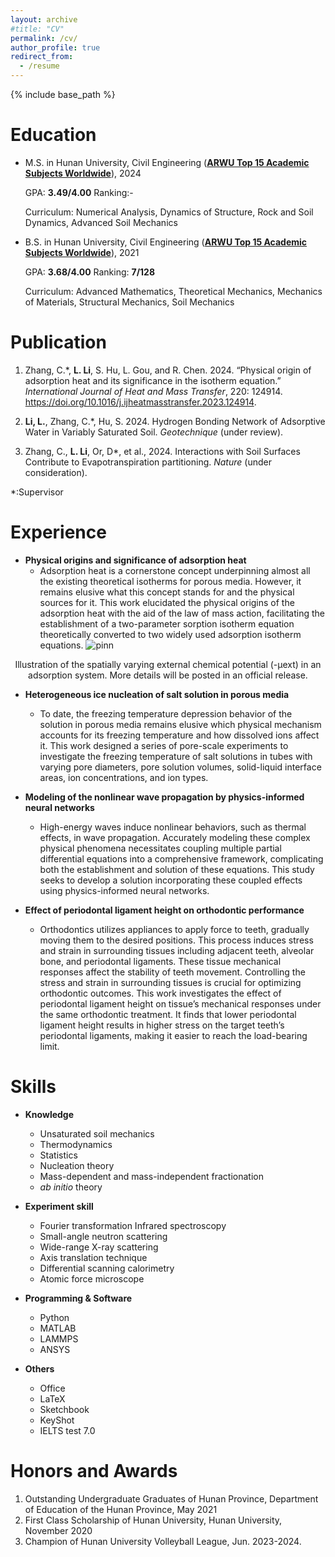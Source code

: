 ```yaml
---
layout: archive
#title: "CV"
permalink: /cv/
author_profile: true
redirect_from:
  - /resume
---
```


{% include base_path %}

Education
======
* M.S. in Hunan University, Civil Engineering (**[ARWU Top 15 Academic Subjects Worldwide](https://www.shanghairanking.com/rankings/gras/2022/RS0211)**), 2024

  GPA: **3.49/4.00**    Ranking:-

  Curriculum: Numerical Analysis, Dynamics of Structure, Rock and Soil Dynamics, Advanced Soil Mechanics
  
* B.S. in Hunan University, Civil Engineering (**[ARWU Top 15 Academic Subjects Worldwide](https://www.shanghairanking.com/rankings/gras/2022/RS0211)**), 2021

  GPA: **3.68/4.00**    Ranking: **7/128**

  Curriculum: Advanced Mathematics, Theoretical Mechanics, Mechanics of Materials, Structural Mechanics, Soil Mechanics

  
Publication 
======
1. Zhang, C.\*, **L. Li**, S. Hu, L. Gou, and R. Chen. 2024. “Physical origin of adsorption heat and its significance in the isotherm equation.” *International Journal of Heat and Mass Transfer*, 220: 124914. https://doi.org/10.1016/j.ijheatmasstransfer.2023.124914.

2. **Li, L.**, Zhang, C.\*, Hu, S. 2024. Hydrogen Bonding Network of Adsorptive Water in Variably Saturated Soil. *Geotechnique* (under review).

3. Zhang, C., **L. Li**,  Or, D\*, et al., 2024. Interactions with Soil Surfaces Contribute to Evapotranspiration partitioning. *Nature* (under consideration).



\*:Supervisor 

Experience 
======
* **Physical origins and significance of adsorption heat**
  * Adsorption heat is a cornerstone concept underpinning almost all the existing theoretical isotherms for porous media. However, it remains elusive what this concept stands for and the physical sources for it. This work elucidated the physical origins of the adsorption heat with the aid of the law of mass action, facilitating the establishment of a two-parameter sorption isotherm equation theoretically converted to two widely used adsorption isotherm equations.
![pinn](http://Lilj1999.github.io/images/AdsorptionHeatFig1.png)
<center> Illustration of the spatially varying external chemical potential (-μext) in an adsorption system. More details will be posted in an official release. </center>


* **Heterogeneous ice nucleation of salt solution in porous media**
  * To date, the freezing temperature depression behavior of the solution in porous media remains elusive which physical mechanism accounts for its freezing temperature and how dissolved ions affect it. This work designed a series of pore-scale experiments to investigate the freezing temperature of salt solutions in tubes with varying pore diameters, pore solution volumes, solid-liquid interface areas, ion concentrations, and ion types.


* **Modeling of the nonlinear wave propagation by physics-informed neural networks**
  * High-energy waves induce nonlinear behaviors, such as thermal effects, in wave propagation. Accurately modeling these complex physical phenomena necessitates coupling multiple partial differential equations into a comprehensive framework, complicating both the establishment and solution of these equations. This study seeks to develop a solution incorporating these coupled effects using physics-informed neural networks.


* **Effect of periodontal ligament height on orthodontic performance**
  * Orthodontics utilizes appliances to apply force to teeth, gradually moving them to the desired positions. This process induces stress and strain in surrounding tissues including adjacent teeth, alveolar bone, and periodontal ligaments. These tissue mechanical responses affect the stability of teeth movement. Controlling the stress and strain in surrounding tissues is crucial for optimizing orthodontic outcomes. This work investigates the effect of
periodontal ligament height on tissue’s mechanical responses under the same orthodontic treatment. It finds that lower periodontal ligament height results in higher stress on the target teeth’s periodontal ligaments, making it easier to reach the load-bearing limit.


Skills
======
* **Knowledge**
  * Unsaturated soil mechanics
  * Thermodynamics
  * Statistics
  * Nucleation theory
  * Mass-dependent and mass-independent fractionation
  * *ab initio* theory

* **Experiment skill**
  * Fourier transformation Infrared spectroscopy
  * Small-angle neutron scattering
  * Wide-range X-ray scattering
  * Axis translation technique
  * Differential scanning calorimetry
  * Atomic force microscope
 
* **Programming & Software**
  * Python
  * MATLAB
  * LAMMPS
  * ANSYS
 
* **Others**
  * Office
  * LaTeX
  * Sketchbook
  * KeyShot
  * IELTS test 7.0  

Honors and Awards  
======
1. Outstanding Undergraduate Graduates of Hunan Province, Department of Education of the Hunan Province, May 2021 
2. First Class Scholarship of Hunan University, Hunan University, November 2020
3. Champion of Hunan University Volleyball League, Jun. 2023-2024.
